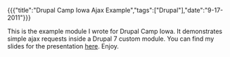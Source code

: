 {{{"title":"Drupal Camp Iowa Ajax Example","tags":["Drupal"],"date":"9-17-2011"}}}

This is the example module I wrote for Drupal Camp Iowa.  It demonstrates simple ajax requests inside a Drupal 7 custom module.  You can find my slides for the presentation <a href="https://docs.google.com/present/view?id=dhr3k9pq_63dvkp39d2">here</a>.  Enjoy.